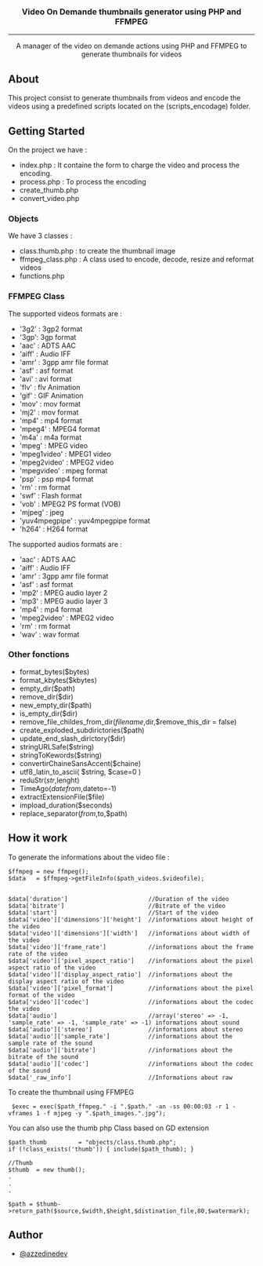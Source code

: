 <h3 align="center">Video On Demande thumbnails generator using PHP and FFMPEG</h3>

---

<p align="center"> A manager of the video on demande actions using PHP and FFMPEG to generate thumbnails for videos
    <br> 
</p>

## About

This project consist to generate thumbnails from videos and encode the videos using a predefined scripts located on the (scripts_encodage) folder.

## Getting Started

On the project we have :

- index.php : It containe the form to charge the video and process the encoding.
- process.php : To process the encoding
- create_thumb.php
- convert_video.php

### Objects

We have 3 classes :

- class.thumb.php : to create the thumbnail image
- ffmpeg_class.php : A class used to encode, decode, resize and reformat videos
- functions.php

### FFMPEG Class

The supported videos formats are :

- '3g2' : 3gp2 format
- '3gp': 3gp format
- 'aac' :  ADTS AAC
-	'aiff' : Audio IFF
-	'amr' :  3gpp amr file format
-	'asf' :  asf format
-	'avi' :  avi format
-	'flv' :  flv Animation
-	'gif' :  GIF Animation
-	'mov' :  mov format
-	'mj2' :  mov format
-	'mp4' :  mp4 format
-	'mpeg4' : MPEG4 format
-	'm4a' :  m4a format
-	'mpeg' : MPEG video
-	'mpeg1video' : MPEG1 video
-	'mpeg2video' : MPEG2 video
-	'mpegvideo' : mpeg format
-	'psp' :  psp mp4 format
-	'rm' :  rm format
-	'swf' :  Flash format
-	'vob' :  MPEG2 PS format (VOB)
-	'mjpeg' : jpeg
-	'yuv4mpegpipe' : yuv4mpegpipe format
-	'h264' : H264 format

The supported audios formats are :

- 'aac' :  ADTS AAC
-	'aiff' : Audio IFF
-	'amr' :  3gpp amr file format
-	'asf' :  asf format
-	'mp2' :  MPEG audio layer 2
-	'mp3' :  MPEG audio layer 3
-	'mp4' :  mp4 format
-	'mpeg2video' : MPEG2 video	
-	'rm' :  rm format
-	'wav' :  wav format

### Other fonctions

- format_bytes($bytes)
- format_kbytes($kbytes)
- empty_dir($path)
- remove_dir($dir)
- new_empty_dir($path)
- is_empty_dir($dir)
- remove_file_childes_from_dir($filename,$dir,$remove_this_dir = false)
- create_exploded_subdirictories($path)
- update_end_slash_dirictory($dir)
- stringURLSafe($string)
- stringToKewords($string)
- convertirChaineSansAccent($chaine)
- utf8_latin_to_ascii( $string, $case=0 )	 
- reduStr($str,$lenght)
- TimeAgo($datefrom,$dateto=-1)	 
- extractExtensionFile($file)
- impload_duration($seconds)
- replace_separator($from,$to,$path)

## How it work

To generate the informations about the video file :

```
$ffmpeg = new ffmpeg();
$data 	= $ffmpeg->getFileInfo($path_videos.$videofile);
```

```

$data['duration']                       //Duration of the video						
$data['bitrate']                        //Bitrate of the video						
$data['start']                          //Start of the video
$data['video']['dimensions']['height'] 	//informations about height of the video						
$data['video']['dimensions']['width'] 	//informations about width of the video							 
$data['video']['frame_rate']            //informations about the frame rate of the video				
$data['video']['pixel_aspect_ratio']    //informations about the pixel aspect ratio of the video		
$data['video']['display_aspect_ratio']  //informations about the display aspect ratio of the video
$data['video']['pixel_format']          //informations about the pixel format of the video
$data['video']['codec']                 //informations about the codec the video
$data['audio']                          //array('stereo' => -1, 'sample_rate' => -1, 'sample_rate' => -1) informations about sound
$data['audio']['stereo']                //informations about stereo
$data['audio']['sample_rate']           //informations about the sample rate of the sound
$data['audio']['bitrate']               //informations about the bitrate of the sound
$data['audio']['codec']                 //informations about the codec of the sound
$data['_raw_info']                      //Informations about raw

```

To create the thumbnail using FFMPEG

```
 $exec = exec($path_ffmpeg." -i ".$path." -an -ss 00:00:03 -r 1 -vframes 1 -f mjpeg -y ".$path_images.".jpg");
```

You can also use the thumb php Class based on GD extension

```
$path_thumb         = "objects/class.thumb.php";
if (!class_exists('thumb')) { include($path_thumb); }

//Thumb
$thumb 	= new thumb();
.
.
.

$path = $thumb->return_path($source,$width,$height,$distination_file,80,$watermark);

```

## Author

- [@azzedinedev](https://github.com/azzedinedev)